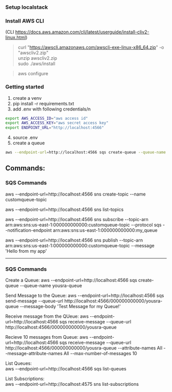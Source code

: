 ### Setup localstack

### Install AWS CLI
(CLI https://docs.aws.amazon.com/cli/latest/userguide/install-cliv2-linux.html)

>curl "https://awscli.amazonaws.com/awscli-exe-linux-x86_64.zip" -o "awscliv2.zip"  
>unzip awscliv2.zip  
>sudo ./aws/install  

>aws configure

### Getting started
 
 1. create a venv
 2. pip install -r requirements.txt
 3. add .env with following credentials/n

```bash
export AWS_ACCESS_ID="aws access id"
export AWS_ACCESS_KEY="aws secret access key"
export ENDPOINT_URL="http://localhost:4566" 
```
4. source .env
5. create a queue

```bash
aws --endpoint-url=http://localhost:4566 sqs create-queue --queue-name yousra-queue
```


## Commands:

### SQS Commands

aws --endpoint-url=http://localhost:4566 sns create-topic --name customqueue-topic

aws --endpoint-url=http://localhost:4566 sns list-topics

aws --endpoint-url=http://localhost:4566 sns subscribe --topic-arn arn:aws:sns:us-east-1:000000000000:customqueue-topic --protocol sqs --notification-endpoint arn:aws:sns:us-east-1:000000000000:my_queue  


aws --endpoint-url=http://localhost:4566 sns publish  --topic-arn arn:aws:sns:us-east-1:000000000000:customqueue-topic --message 'Hello from my app'

--------------------------------------------------------------------------------

### SQS Commands

Create a Queue:
aws --endpoint-url=http://localhost:4566 sqs create-queue --queue-name yousra-queue

Send Message to the Queue:
aws --endpoint-url=http://localhost:4566 sqs send-message --queue-url http://localhost:4566/000000000000/yousra-queue --message-body 'Test Message for my Queue!'

Receive message from the QUeue:
aws --endpoint-url=http://localhost:4566 sqs receive-message --queue-url http://localhost:4566/000000000000/yousra-queue

Recieve 10 messages from Queue:
aws --endpoint-url=http://localhost:4566 sqs receive-message --queue-url http://localhost:4566/000000000000/yousra-queue --attribute-names All --message-attribute-names All --max-number-of-messages 10

List Queues:  
aws --endpoint-url=http://localhost:4566 sqs list-queues 

List Subscriptions:  
aws --endpoint-url=http://localhost:4575 sns list-subscriptions
